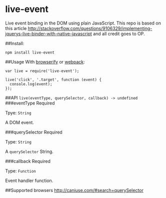 # live-event
Live event binding in the DOM using plain JavaScript. This repo is based on this article http://stackoverflow.com/questions/9106329/implementing-jquerys-live-binder-with-native-javascript and all credit goes to OP.

##Install:
```
npm install live-event
```

##Usage
With [browserify](http://browserify.org/) or [webpack](https://webpack.github.io/):
```
var live = require('live-event');

live('click', '.target', function (event) {
  console.log(event);
});
```

##API
`live(eventType, querySelector, callback) -> undefined`
###eventType
Required

Tpye: `String`

A DOM event.

###querySelector
Required

Type: `String`

A `querySelector` String.

###callback
Required

Type: `Function`

Event handler function.

##Supported browsers
http://caniuse.com/#search=querySelector
